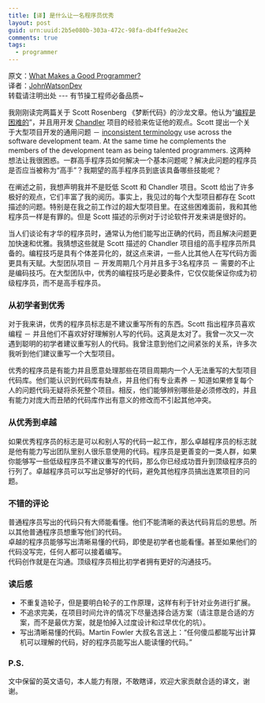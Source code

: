 ```yaml
---
title: [译] 是什么让一名程序员优秀
layout: post
guid: urn:uuid:2b5e080b-303a-472c-98fa-db4ffe9ae2ec
comments: true
tags:
  - programmer
---
```


原文：[What Makes a Good Programmer?](http://blogs.msdn.com/b/peterhal/archive/2007/02/04/what-makes-a-good-programmer.aspx)  
译者：[JohnWatsonDev](http://www.johnwatsondev.com)  
转载请注明出处 --- 有节操工程师必备品质~

我刚刚读完两篇关于 Scott Rosenberg 《梦断代码》的沙龙文章。他认为“[编程是困难的](http://www.salon.com/books/int/2007/02/03/leonard/?source=rss)”，并且用开发 [Chandler](https://en.wikipedia.org/wiki/Chandler_(software)) 项目的经验来佐证他的观点。Scott 提出一个关于大型项目开发的通用问题 － [inconsistent terminology](http://www.salon.com/books/feature/2007/02/03/rosenberg/index.html) use across the software development team.
At the same time he complements the members of the development team as being talented programmers. 这两种想法让我很困惑。一群高手程序员如何解决一个基本问题呢？解决此问题的程序员是否应当被称为“高手”？我期望的高手程序员到底该具备哪些技能呢？

在阐述之前，我想声明我并不是贬低 Scott 和 Chandler 项目。Scott 给出了许多极好的观点，它们丰富了我的阅历。事实上，我见过的每个大型项目都存在 Scott 描述的问题。特别是在我之前工作过的超大型项目里。在这些困难面前，我和其他程序员一样是有罪的。但是 Scott 描述的示例对于讨论软件开发来讲是很好的。

当人们谈论有才华的程序员时，通常认为他们能写出正确的代码，而且解决问题更加快速和优雅。我猜想这些就是 Scott 描述的 Chandler 项目组的高手程序员所具备的。编程技巧是具有个体差异化的，就这点来讲，一些人比其他人在写代码方面更具有天赋。大型团队项目 － 开发周期几个月并且多于3名程序员 － 需要的不止是编码技巧。在大型团队中，优秀的编程技巧是必要条件，它仅仅能保证你成为初级程序员，而不是高手程序员。

### 从初学者到优秀

对于我来讲，优秀的程序员标志是不建议重写所有的东西。Scott 指出程序员喜欢编程 － 并且他们不喜欢好好理解别人写的代码。这真是太对了。我曾一次又一次遇到聪明的初学者建议重写别人的代码。我曾注意到他们之间紧张的关系，许多次我听到他们建议重写一个大型项目。

优秀的程序员是有能力并且愿意处理那些在项目周期内一个人无法重写的大型项目代码库。他们能认识到代码库有缺点，并且他们有专业素养 － 知道如果修复每个人的问题代码无疑将杀死整个项目。相反，他们能够辨别哪些是必须修改的，并且有能力对庞大而丑陋的代码库作出有意义的修改而不引起其他冲突。

### 从优秀到卓越

如果优秀程序员的标志是可以和别人写的代码一起工作，那么卓越程序员的标志就是他有能力写出团队里别人很乐意使用的代码。程序员是更善变的一类人群，如果你能够写一些低级程序员不建议重写的代码，那么你已经成功晋升到顶级程序员的行列了。卓越程序员可以写出足够好的代码，避免其他程序员搞出连累项目的问题。

### 不错的评论

普通程序员写出的代码只有大师能看懂。他们不能清晰的表达代码背后的思想。所以其他普通程序员想重写他们的代码。  
卓越的程序员能够写出清晰易懂的代码，即使是初学者也能看懂。甚至如果他们的代码没写完，任何人都可以接着编写。  
代码创作就是在沟通。顶级程序员相比初学者拥有更好的沟通技巧。

### 读后感

- 不重复造轮子，但是要明白轮子的工作原理，这样有利于针对业务进行扩展。
- 不追求完美，在项目时间允许的情况下尽量选择合适方案（请注意是合适的方案，而不是最优方案，就是怕掉入过度设计和过早优化的坑）。
- 写出清晰易懂的代码。Martin Fowler 大叔名言送上：“任何傻瓜都能写出计算机可以理解的代码，好的程序员能写出人能读懂的代码。”

### P.S.

文中保留的英文语句，本人能力有限，不敢瞎译，欢迎大家贡献合适的译文，谢谢。
